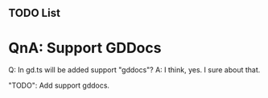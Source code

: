 ## TODO List

# QnA: Support GDDocs
Q: In gd.ts will be added support "gddocs"?
A: I think, yes. I sure about that.

"TODO": Add support gddocs.
